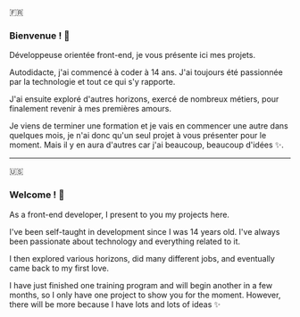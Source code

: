 :fr:
### Bienvenue ! 👋

Développeuse orientée front-end, je vous présente ici mes projets.

Autodidacte, j'ai commencé à coder à 14 ans. J'ai toujours été passionnée par la technologie et tout ce qui s'y rapporte.

J'ai ensuite exploré d'autres horizons, exercé de nombreux métiers, pour finalement revenir à mes premières amours.

Je viens de terminer une formation et je vais en commencer une autre dans quelques mois, je n'ai donc qu'un seul projet à vous présenter pour le moment. Mais il y en aura d'autres car j'ai beaucoup, beaucoup d'idées ✨.

------------------

:us:
### Welcome ! 👋

As a front-end developer, I present to you my projects here.

I've been self-taught in development since I was 14 years old. I've always been passionate about technology and everything related to it.

I then explored various horizons, did many different jobs, and eventually came back to my first love.

I have just finished one training program and will begin another in a few months, so I only have one project to show you for the moment. However, there will be more because I have lots and lots of ideas ✨
